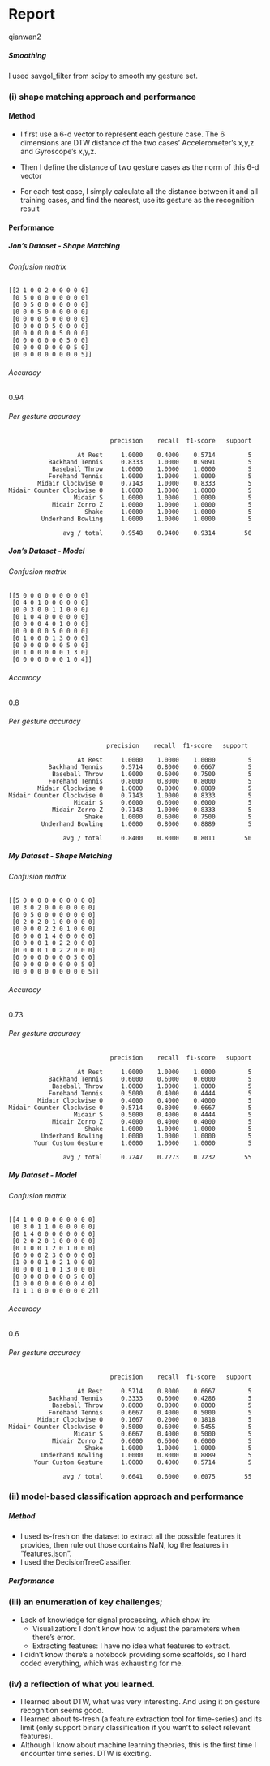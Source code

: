 # Report

qianwan2

##### Smoothing

I used savgol_filter from scipy to smooth my gesture set.

### (i) shape matching approach and performance

#### Method

- I first use a 6-d vector to represent each gesture case. The 6 dimensions are DTW distance of the two cases’ Accelerometer’s x,y,z and Gyroscope’s x,y,z.

- Then I define the distance of two gesture cases as the norm of this 6-d vector
- For each test case, I simply calculate all the distance between it and all training cases, and find the nearest, use its gesture as the recognition result

#### Performance

##### Jon’s Dataset - Shape Matching

###### Confusion matrix

```
[[2 1 0 0 2 0 0 0 0 0]
 [0 5 0 0 0 0 0 0 0 0]
 [0 0 5 0 0 0 0 0 0 0]
 [0 0 0 5 0 0 0 0 0 0]
 [0 0 0 0 5 0 0 0 0 0]
 [0 0 0 0 0 5 0 0 0 0]
 [0 0 0 0 0 0 5 0 0 0]
 [0 0 0 0 0 0 0 5 0 0]
 [0 0 0 0 0 0 0 0 5 0]
 [0 0 0 0 0 0 0 0 0 5]]
```

###### Accuracy

0.94

###### Per gesture accuracy

```
                            precision    recall  f1-score   support

                   At Rest     1.0000    0.4000    0.5714         5
           Backhand Tennis     0.8333    1.0000    0.9091         5
            Baseball Throw     1.0000    1.0000    1.0000         5
           Forehand Tennis     1.0000    1.0000    1.0000         5
        Midair Clockwise O     0.7143    1.0000    0.8333         5
Midair Counter Clockwise O     1.0000    1.0000    1.0000         5
                  Midair S     1.0000    1.0000    1.0000         5
            Midair Zorro Z     1.0000    1.0000    1.0000         5
                     Shake     1.0000    1.0000    1.0000         5
         Underhand Bowling     1.0000    1.0000    1.0000         5

               avg / total     0.9548    0.9400    0.9314        50
```

##### Jon’s Dataset - Model

###### Confusion matrix

```
[[5 0 0 0 0 0 0 0 0 0]
 [0 4 0 1 0 0 0 0 0 0]
 [0 0 3 0 0 1 1 0 0 0]
 [0 1 0 4 0 0 0 0 0 0]
 [0 0 0 0 4 0 1 0 0 0]
 [0 0 0 0 0 5 0 0 0 0]
 [0 1 0 0 0 1 3 0 0 0]
 [0 0 0 0 0 0 0 5 0 0]
 [0 1 0 0 0 0 0 1 3 0]
 [0 0 0 0 0 0 0 1 0 4]]
```

###### Accuracy

0.8

###### Per gesture accuracy

```
                           precision    recall  f1-score   support

                   At Rest     1.0000    1.0000    1.0000         5
           Backhand Tennis     0.5714    0.8000    0.6667         5
            Baseball Throw     1.0000    0.6000    0.7500         5
           Forehand Tennis     0.8000    0.8000    0.8000         5
        Midair Clockwise O     1.0000    0.8000    0.8889         5
Midair Counter Clockwise O     0.7143    1.0000    0.8333         5
                  Midair S     0.6000    0.6000    0.6000         5
            Midair Zorro Z     0.7143    1.0000    0.8333         5
                     Shake     1.0000    0.6000    0.7500         5
         Underhand Bowling     1.0000    0.8000    0.8889         5

               avg / total     0.8400    0.8000    0.8011        50
```

##### My Dataset - Shape Matching

###### Confusion matrix

```
[[5 0 0 0 0 0 0 0 0 0 0]
 [0 3 0 2 0 0 0 0 0 0 0]
 [0 0 5 0 0 0 0 0 0 0 0]
 [0 2 0 2 0 1 0 0 0 0 0]
 [0 0 0 0 2 2 0 1 0 0 0]
 [0 0 0 0 1 4 0 0 0 0 0]
 [0 0 0 0 1 0 2 2 0 0 0]
 [0 0 0 0 1 0 2 2 0 0 0]
 [0 0 0 0 0 0 0 0 5 0 0]
 [0 0 0 0 0 0 0 0 0 5 0]
 [0 0 0 0 0 0 0 0 0 0 5]]
```

###### Accuracy

0.73

###### Per gesture accuracy

```
                            precision    recall  f1-score   support

                   At Rest     1.0000    1.0000    1.0000         5
           Backhand Tennis     0.6000    0.6000    0.6000         5
            Baseball Throw     1.0000    1.0000    1.0000         5
           Forehand Tennis     0.5000    0.4000    0.4444         5
        Midair Clockwise O     0.4000    0.4000    0.4000         5
Midair Counter Clockwise O     0.5714    0.8000    0.6667         5
                  Midair S     0.5000    0.4000    0.4444         5
            Midair Zorro Z     0.4000    0.4000    0.4000         5
                     Shake     1.0000    1.0000    1.0000         5
         Underhand Bowling     1.0000    1.0000    1.0000         5
       Your Custom Gesture     1.0000    1.0000    1.0000         5

               avg / total     0.7247    0.7273    0.7232        55
```

##### My Dataset - Model

###### Confusion matrix

```
[[4 1 0 0 0 0 0 0 0 0 0]
 [0 3 0 1 1 0 0 0 0 0 0]
 [0 1 4 0 0 0 0 0 0 0 0]
 [0 2 0 2 0 1 0 0 0 0 0]
 [0 1 0 0 1 2 0 1 0 0 0]
 [0 0 0 0 2 3 0 0 0 0 0]
 [1 0 0 0 1 0 2 1 0 0 0]
 [0 0 0 0 1 0 1 3 0 0 0]
 [0 0 0 0 0 0 0 0 5 0 0]
 [1 0 0 0 0 0 0 0 0 4 0]
 [1 1 1 0 0 0 0 0 0 0 2]]
```

###### Accuracy

0.6

###### Per gesture accuracy

```
                            precision    recall  f1-score   support

                   At Rest     0.5714    0.8000    0.6667         5
           Backhand Tennis     0.3333    0.6000    0.4286         5
            Baseball Throw     0.8000    0.8000    0.8000         5
           Forehand Tennis     0.6667    0.4000    0.5000         5
        Midair Clockwise O     0.1667    0.2000    0.1818         5
Midair Counter Clockwise O     0.5000    0.6000    0.5455         5
                  Midair S     0.6667    0.4000    0.5000         5
            Midair Zorro Z     0.6000    0.6000    0.6000         5
                     Shake     1.0000    1.0000    1.0000         5
         Underhand Bowling     1.0000    0.8000    0.8889         5
       Your Custom Gesture     1.0000    0.4000    0.5714         5

               avg / total     0.6641    0.6000    0.6075        55
```



### (ii) model-based classification approach and performance

##### Method

- I used ts-fresh on the dataset to extract all the possible features it provides, then rule out those contains NaN, log the features in “features.json”.
- I used the DecisionTreeClassifier.

##### Performance



### (iii) an enumeration of key challenges; 

- Lack of knowledge for signal processing, which show in:
  - Visualization: I don’t know how to adjust the parameters when there’s error.
  - Extracting features: I have no idea what features to extract.
- I didn’t know there’s a notebook providing some scaffolds, so I hard coded everything, which was exhausting for me.

### (iv) a reflection of what you learned. 

- I learned about DTW, what was very interesting. And using it on gesture recognition seems good.
- I learned about ts-fresh (a feature extraction tool for time-series) and its limit (only support binary classification if you wan’t to select relevant features).
- Although I know about machine learning theories, this is the first time I encounter time series. DTW is exciting.